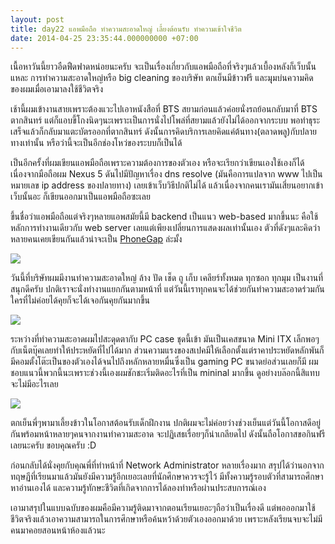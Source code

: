 ```yaml
---
layout: post
title: day22 แอพมือถือ ทำความสะอาดใหญ่ เลี้ยงต้อนรับ ทำความเข้าใจชีวิต
date: 2014-04-25 23:35:44.000000000 +07:00
---
```

เนื้อหาวันนี้ยาวอืดฟืดฟาดหน่อยนะครับ จะเป็นเรื่องเกี่ยวกับแอพมือถือที่จริงๆแล้วเบื้องหลังก็เว็บนั้นแหละ การทำความสะอาดใหญ่หรือ big cleaning ของบริษัท ตกเย็นมีข้าวฟรี และมุุมบ่นความคิดของผมเมื่อเอามาลงใช้ชีวิตจริง

เช้านี้ผมเข้างานสายเพราะต้องแวะไปเอาหนังสือที่ BTS สยามก่อนแล้วค่อยนั่งรถย้อนกลับมาที่ BTS ตากสินทร์ แต่ก็แอบขี้โกงนิดๆนะเพราะเป็นการนั่งไปโพล่ที่สยามแล้วยังไม่ได้ออกจากระบบ พอทำธุระเสร็จแล้วก็กลับมาแตะบัตรออกที่ตากสินทร์ ดังนั้นการคิดบริการเลยคิดแค่ต้นทาง(ตลาดพลู)กับปลายทางเท่านั้น หรือว่านี้จะเป็นอีกช่องโหว่ของระบบก็เป็นได้

เป็นอีกครั้งที่ผมเขียนแอพมือถือเพราะความต้องการของตัวเอง หรือจะเรียกว่าเขียนเองใช้เองก็ได้ เนื่องจากมือถือผม Nexus 5 ดันไปมีปัญหาเรื่อง dns resolve (มันคือการแปลจาก www ไปเป็นหมายเลข ip address ของปลายทาง) เลยเข้าเว็บวิธีปกติไม่ได้ แล้วเนื่องจากคนเรามันเสี่ยนอยากเข้าเว็บนั้นอะ ก็เขียนออกมาเป็นแอพมือถือซะเลย

ขึ้นชื่อว่าแอพมือถือแต่จริงๆหลายแอพสมัยนี้มี backend เป็นแนว web-based มากขึ้นนะ คือใช้หลักการทำงานเดียวกับ web server เลยแต่เพียงเปลี่ยนการแสดงผลเท่านั้นเอง ตัวที่ดังๆและคิดว่าหลายคนเคยเขียนกันแล้วน่าจะเป็น [PhoneGap](http://phonegap.com) ล่ะมั้ง

![](https://lh4.googleusercontent.com/-8bX9cIihT3M/U1ngoltE3BI/AAAAAAAAFPg/iBlPo1EqcCQ/w1171-h878-no/IMG_20140425_111126.jpg)

วันนี้ที่บริษัทผมมีงานทำความสะอาดใหญ่ ล้าง ปัด เช็ด ถู เก็บ เคลียร์ทั้งหมด ทุกซอก ทุกมุม เป็นงานที่สนุกดีครับ ปกติเราจะนั่งทำงานแยกกันตามหน้าที่ แต่วันนี้เราทุกคนจะได้ช่วยกันทำความสะอาดร่วมกัน ใครที่ไม่ค่อยได้คุยก็จะได้เจอกันคุยกันมากขึ้น

![](https://lh4.googleusercontent.com/-l7DnyOXKEXY/U1nw5175-6I/AAAAAAAAFP0/t91yXkfkEcY/w1171-h878-no/IMG_20140425_122058.jpg)

ระหว่างที่ทำความสะอาดผมไปสะดุดตากับ PC case ชุดนี้เข้า มันเป็นเคสขนาด Mini ITX เล็กพอๆกับเน็ตบุ๊คเลยทำให้ประหยัดที่ไปได้มาก ส่วนความแรงของสเปคมีให้เลือกตั้งแต่ราคาประหยัดหลักพันก็มีคอมตั้งโต๊ะเป็นของตัวเองได้จนไปถึงหลักหลายหมื่นซึ่งเป็น gaming PC ขนาดย่อส่วนเลยก็มี ผมชอบแนวนี้พวกนี้นะเพราะช่วงนี้เองผมชักชะเริ่มติดอะไรที่เป็น mininal มากขึ้น ดูอย่างบล๊อกนี้สิแทบจะไม่มีอะไรเลย

![](https://lh4.googleusercontent.com/-_ZZwlrzvr9Y/U1qFjERX3HI/AAAAAAAAFQo/Pu_e1BwjF9w/w1171-h878-no/IMG_20140425_193856.jpg)

ตกเย็นพี่ๆพามาเลี้ยงข้าวในโอกาสต้อนรับเด็กฝึกงาน ปกติผมจะไม่ค่อยว่างช่วงเย็นแต่วันนี้โอกาสดีอยู่กันพร้อมหน้าหลายๆคนจากงานทำความสะอาด จะปฏิเสธเรื่อยๆก็น่าเกลียดไป ดังนั้นถือโอกาสขอกินฟรีเลยนะครับ ขอบคุณครับ :D

ก่อนกลับได้นั่งคุยกับคุณพี่ที่ทำหน้าที่ Network Administrator หลายเรื่องมาก สรุปได้ว่านอกจากทฤษฏีที่เรียนมาแล้วมันยังมีความรู้อีกเยอะเลยที่นักศึกษาควรจะรู้ไว้ มีทั้งความรู้รอบตัวที่สามารถศึกษาหาอ่านเองได้ และความรู้ทักษะชีวิตที่เกิดจากการได้ลองทำหรือผ่านประสบการณ์เอง 

เอามาสรุปในแบบฉบับของผมคือมีความรู้ติดมาจากตอนเรียนเยอะๆถือว่าเป็นเรื่องดี แต่พอออกมาใช้ชีวิตจริงแล้วเอาความสามารถในการศึกษาหรือค้นหว้าด้วยตัวเองออกมาด้วย เพราะหลังเรียนจบจะไม่มีคนมาคอยสอนหน้าห้องแล้วนะ
